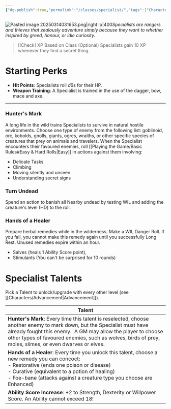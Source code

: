```yaml
---
{"dg-publish":true,"permalink":"/classes/specialist/","tags":["Characters"],"created":"2025-01-02T11:24:07.334-05:00","updated":"2025-03-31T20:46:19.800-04:00"}
---
```


![Pasted image 20250314031653.png|right lp|400](/img/user/zRSC/images/Pasted%20image%2020250314031653.png)*Specialists are rangers and thieves that zealously adventure simply because they want to whether inspired by greed, honour, or idle curiosity.*

>[!Check] XP Based on Class (Optional)
>Specialists gain 10 XP whenever they find a secret thing.

# Starting Perks
- **Hit Points**: Specialists roll $d6$s for their HP. 
- **Weapon Training**: A Specialist is trained in the use of the dagger, bow, mace and axe.

---
### Hunter's Mark
A long life in the wild trains Specialists to survive in natural hostile environments. Choose one type of enemy from the following list: goblinoid, orc, kobolds, gnolls, giants, ogres, wraiths, or other specific species of creatures that prey on animals and travelers. When the Specialist encounters their favoured enemies, roll [[Playing the Game/Basic Rules#Easy & Hard Rolls\|Easy]] in actions against them involving:
- Delicate Tasks
- Climbing
- Moving silently and unseen
- Understanding secret signs
### Turn Undead
Spend an action to banish all Nearby undead by testing WIL and adding the creature's level (HD) to the roll.
### Hands of a Healer
Prepare herbal remedies while in the wilderness. Make a WIL Danger Roll. If you fail, you cannot make this remedy again until you successfully Long Rest. Unused remedies expire within an hour.
- Salves (heals 1 Ability Score point), 
- Stimulants (You can't be surprised for 10 rounds)

# Specialist Talents
Pick a Talent to unlock/upgrade with every other level (see [[Characters/Advancement\|Advancement]]).

| Talent                                                                                                                                                                                                                                                                                            |
| ------------------------------------------------------------------------------------------------------------------------------------------------------------------------------------------------------------------------------------------------------------------------------------------------- |
| **Hunter's Mark**: Every time this talent is reselected, choose another enemy to mark down, but the Specialist must have already fought this enemy.  A GM may allow the player to choose other types of favoured enemies, such as wolves, birds of prey, moles, slimes, or even dwarves or elves. |
| **Hands of a Healer**: Every time you unlock this talent, choose a new remedy you can concoct:<br>- Restorative (ends one poison or disease)<br>- Curative (equivalent to a potion of healing)<br>- Foe-bane (attacks against a creature type you choose are Enhanced)                            |
| **Ability Score Increase**: +2 to Strength, Dexterity or Willpower Score. An Ability cannot exceed 18!                                                                                                                                                                                            |

